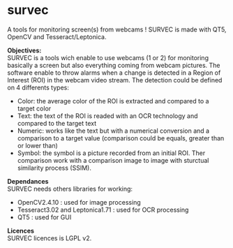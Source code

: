 # survec
A tools for monitoring screen(s) from webcams !
SURVEC is made with QT5, OpenCV and Tesseract/Leptonica.

<b>Objectives:</b> <br/>
SURVEC is a tools wich enable to use webcams (1 or 2) for monitoring basically a screen but also everything coming from webcam pictures.
The software enable to throw alarms when a change is detected in a Region of Interest (ROI) in the webcam video stream.
The detection could be defined on 4 differents types:
- Color: the average color of the ROI is extracted and compared to a target color
- Text: the text of the ROI is readed with an OCR technology and compared to the target text
- Numeric: works like the text but with a numerical conversion and a comparison to a target value (comparison could be equals, greater than or lower than)
- Symbol: the symbol is a picture recorded from an initial ROI. Ther comparison work with a comparison image to image with sturctual similarity process (SSIM).

<b>Dependances</b> <br/>
SURVEC needs others libraries for working:
- OpenCV2.4.10 : used for image processing 
- Tesseract3.02 and Leptonica1.71 : used for OCR processing
- QT5 : used for GUI

<b>Licences</b><br/>
SURVEC licences is LGPL v2.
